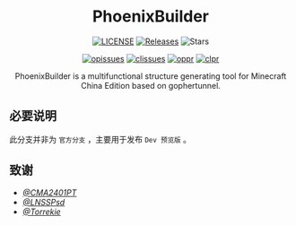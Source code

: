 <h1 align="center">PhoenixBuilder</h1>
<p align="center">
  <a href="https://github.com/LNSSPsd/PhoenixBuilder/blob/main/LICENSE"><img src="https://img.shields.io/badge/License-AGPL%203.0-brightgreen.svg?style=flat" alt="LICENSE"></a>
  <a href="https://github.com/LNSSPsd/PhoenixBuilder/releases"><img src="https://img.shields.io/github/v/release/LNSSPsd/PhoenixBuilder?display_name=tag&sort=semver" alt="Releases"></a>
  <img src="https://img.shields.io/github/stars/LNSSPsd/PhoenixBuilder.svg?style=falt" alt="Stars">
</p>
  
<p align="center">
  <a href="https://github.com/LNSSPsd/PhoenixBuilder/issues"><img src="https://img.shields.io/github/issues/LNSSPsd/PhoenixBuilder.svg?style=flat" alt="opissues"></a>
  <a href="https://github.com/LNSSPsd/PhoenixBuilder/issues?q=is%3Aissue+is%3Aclosed"><img src="https://img.shields.io/github/issues-closed/LNSSPsd/PhoenixBuilder.svg?style=flat&color=success" alt="clissues"></a>
  <a href="https://github.com/LNSSPsd/PhoenixBuilder/pulls"><img src="https://img.shields.io/github/issues-pr/LNSSPsd/PhoenixBuilder.svg?style=falt" alt="oppr"></a>
  <a href="https://github.com/LNSSPsd/PhoenixBuilder/pulls?q=is%3Apr+is%3Aclosed"><img src="https://img.shields.io/github/issues-pr-closed/LNSSPsd/PhoenixBuilder.svg?style=flat&color=success" alt="clpr"></a>
</p>
<p align="center">
  PhoenixBuilder is a multifunctional structure generating tool for Minecraft China Edition based on gophertunnel.
<p>

## 必要说明
  此分支并非为 `官方分支` ，主要用于发布 `Dev 预览版` 。

## 致谢
  - [_@CMA2401PT_](https://github.com/CMA2401PT)
  - [_@LNSSPsd_](https://github.com/LNSSPsd)
  - [_@Torrekie_](https://github.com/Torrekie)
